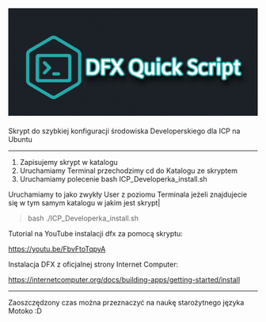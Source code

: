 ![TokenIC](DFXQuickScript.png)
----------------------------------

Skrypt do szybkiej konfiguracji środowiska Developerskiego dla ICP na Ubuntu 

--------------------
1) Zapisujemy skrypt w katalogu
2) Uruchamiamy Terminal przechodzimy cd do Katalogu ze skryptem
3) Uruchamiamy polecenie bash ICP_Developerka_install.sh
   
Uruchamiamy to jako zwykły User z poziomu Terminala 
jeżeli znajdujecie się w tym samym katalogu w jakim jest skrypt| 


> bash ./ICP_Developerka_install.sh




Tutorial na YouTube instalacji dfx za pomocą skryptu:

https://youtu.be/FbvFtoTqpyA

Instalacja DFX z oficjalnej strony Internet Computer:

https://internetcomputer.org/docs/building-apps/getting-started/install


--------------------
Zaoszczędzony czas można przeznaczyć na naukę starożytnego języka Motoko :D 
